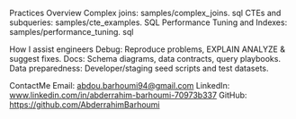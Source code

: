 Practices Overview
Complex joins: samples/complex_joins. sql CTEs and subqueries: samples/cte_examples. SQL Performance Tuning and Indexes: samples/performance_tuning. sql

How I assist engineers
Debug: Reproduce problems, EXPLAIN ANALYZE & suggest fixes. Docs: Schema diagrams, data contracts, query playbooks. Data preparedness: Developer/staging seed scripts and test datasets.

ContactMe
Email: abdou.barhoumi94@gmail.com LinkedIn: www.linkedin.com/in/abderrahim-barhoumi-70973b337 GitHub: https://github.com/AbderrahimBarhoumi
